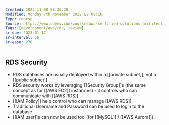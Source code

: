 ```yaml
---
Created: 2022-11-08 08:36:20
Modified: Monday 7th November 2022 07:09:16
Type: course
Source: https://www.udemy.com/course/aws-certified-solutions-architect-associate-saa-c01/?xref=E0Aed11STH4LPUQvCz0GJFABTmM=
Tags: [development/aws/rds, review]
sr-due: 2023-01-17
sr-interval: 56
sr-ease: 270
---
```


## RDS Security

- RDS databases are usually deployed within a [[private subnet]], not a [[public subnet]]
- RDS security works by leveraging [[Security Group]]s (the same concept as for [[AWS EC2]] instances) - it controls who can communicate with [[AWS RDS]].
- [[IAM Policy]] help control who can manage [[AWS RDS]]
- Traditional Username and Password can be used to login to the database
- [[IAM user]]s can now be used too (for [[MySQL]] / [[AWS Aurora]])
